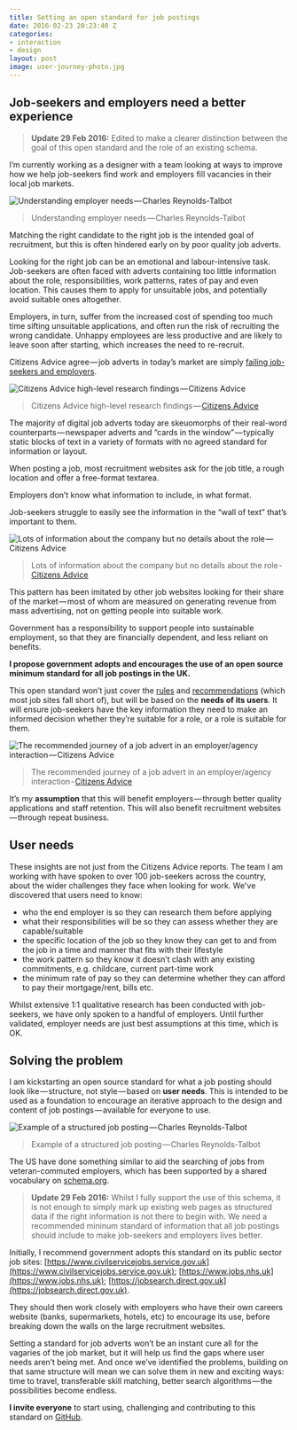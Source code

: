 ```yaml
---
title: Setting an open standard for job postings
date: 2016-02-23 20:23:40 Z
categories:
- interaction
- design
layout: post
image: user-journey-photo.jpg
---
```


## Job-seekers and employers need a better experience

> **Update 29 Feb 2016:** Edited to make a clearer distinction between the goal of this open standard and the role of an existing schema.

I’m currently working as a designer with a team looking at ways to improve how we help job-seekers find work and employers fill vacancies in their local job markets.

![Understanding employer needs — Charles Reynolds-Talbot](/assets/2016/02/setting-an-open-standard-for-job-postings/user-journey-photo.jpg)

> Understanding employer needs — Charles Reynolds-Talbot

Matching the right candidate to the right job is the intended goal of recruitment, but this is often hindered early on by poor quality job adverts. 

Looking for the right job can be an emotional and labour-intensive task. Job-seekers are often faced with adverts containing too little information about the role, responsibilities, work patterns, rates of pay and even location. This causes them to apply for unsuitable jobs, and potentially avoid suitable ones altogether.

Employers, in turn, suffer from the increased cost of spending too much time sifting unsuitable applications, and often run the risk of recruiting the wrong candidate. Unhappy employees are less productive and are likely to leave soon after starting, which increases the need to re-recruit. 

Citizens Advice agree — job adverts in today’s market are simply [failing job-seekers and employers](https://www.citizensadvice.org.uk/Global/CitizensAdvice/Work%20Publications/Job%20ads%20barometer.pdf). 

![Citizens Advice high-level research findings — Citizens Advice](/assets/2016/02/setting-an-open-standard-for-job-postings/citizens-advice-1.jpg)

> Citizens Advice high-level research findings — [Citizens Advice](https://www.citizensadvice.org.uk/Global/CitizensAdvice/Work%20Publications/Job%20ads%20barometer.pdf)

The majority of digital job adverts today are skeuomorphs of their real-word counterparts — newspaper adverts and “cards in the window” — typically static blocks of text in a variety of formats with no agreed standard for information or layout.

When posting a job, most recruitment websites ask for the job title, a rough location and offer a free-format textarea. 

Employers don’t know what information to include, in what format. 

Job-seekers struggle to easily see the information in the “wall of text” that’s important to them.

![Lots of information about the company but no details about the role — Citizens Advice](/assets/2016/02/setting-an-open-standard-for-job-postings/citizens-advice-2.jpg)

> Lots of information about the company but no details about the role - [Citizens Advice](https://www.citizensadvice.org.uk/Global/CitizensAdvice/Work%20Publications/JobadvertsrecommendationsFINAL.pdf)

This pattern has been imitated by other job websites looking for their share of the market — most of whom are measured on generating revenue from mass advertising, not on getting people into suitable work.

Government has a responsibility to support people into sustainable employment, so that they are financially dependent, and less reliant on benefits.

**I propose government adopts and encourages the use of an open source minimum standard for all job postings in the UK.**

This open standard won’t just cover the [rules](https://www.asa.org.uk/News-resources/Hot-Topics/~/media/Files/ASA/Hot%20Topics/Employment%20opportunities%20-%20Hot%20topic.ashx) and [recommendations](https://www.citizensadvice.org.uk/Global/CitizensAdvice/Work%20Publications/JobadvertsrecommendationsFINAL.pdf) (which most job sites fall short of), but will be based on the **needs of its users**. It will ensure job-seekers have the key information they need to make an informed decision whether they’re suitable for a role, or a role is suitable for them. 

![The recommended journey of a job advert in an employer/agency interaction — Citizens Advice](/assets/2016/02/setting-an-open-standard-for-job-postings/citizens-advice-3.jpg)

> The recommended journey of a job advert in an employer/agency interaction - [Citizens Advice](https://www.citizensadvice.org.uk/Global/CitizensAdvice/Work%20Publications/JobadvertsrecommendationsFINAL.pdf)

It’s my **assumption** that this will benefit employers — through  better quality applications and staff retention. This will also benefit recruitment websites — through repeat business.

## User needs

These insights are not just from the Citizens Advice reports. The team I am working with have spoken to over 100 job-seekers across the country, about the wider challenges they face when looking for work. We've discovered that users need to know:

* who the end employer is so they can research them before applying
* what their responsibilities will be so they can assess whether they are capable/suitable
* the specific location of the job so they know they can get to and from the job in a time and manner that fits with their lifestyle
* the work pattern so they know it doesn’t clash with any existing commitments, e.g. childcare, current part-time work
* the minimum rate of pay so they can determine whether they can afford to pay their mortgage/rent, bills etc.

Whilst extensive 1:1 qualitative research has been conducted with job-seekers, we have only spoken to a handful of employers. Until further validated, employer needs are just best assumptions at this time, which is OK.

## Solving the problem

I am kickstarting an open source standard for what a job posting should look like — structure, not style — based on **user needs**. This is intended to be used as a foundation to encourage an iterative approach to the design and content of job postings — available for everyone to use.

![Example of a structured job posting — Charles Reynolds-Talbot](/assets/2016/02/setting-an-open-standard-for-job-postings/example.jpg)

> Example of a structured job posting — Charles Reynolds-Talbot

The US have done something similar to aid the searching of jobs from veteran-commuted employers, which has been supported by a shared vocabulary on [schema.org](http://schema.org/JobPosting).

> **Update 29 Feb 2016:** Whilst I fully support the use of this schema, it is not enough to simply mark up existing web pages as structured data if the right information is not there to begin with. We need a recommended mininum standard of information that all job postings should include to make job-seekers and employers lives better.

Initially, I recommend government adopts this standard on its public sector job sites: [https://www.civilservicejobs.service.gov.uk](https://www.civilservicejobs.service.gov.uk); [https://www.jobs.nhs.uk](https://www.jobs.nhs.uk); [https://jobsearch.direct.gov.uk](https://jobsearch.direct.gov.uk).

They should then work closely with employers who have their own careers website (banks, supermarkets, hotels, etc) to encourage its use, before breaking down the walls on the large recruitment websites.

Setting a standard for job adverts won’t be an instant cure all for the vagaries of the job market, but it will help us find the gaps where user needs aren’t being met. And once we’ve identified the problems, building on that same structure will mean we can solve them in new and exciting ways: time to travel, transferable skill matching, better search algorithms — the possibilities become endless.

**I invite everyone** to start using, challenging and contributing to this standard on [GitHub](https://gist.github.com/charlesrt/75ab9768298cbd2466b7).
